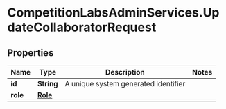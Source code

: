 # CompetitionLabsAdminServices.UpdateCollaboratorRequest

## Properties

Name | Type | Description | Notes
------------ | ------------- | ------------- | -------------
**id** | **String** | A unique system generated identifier | 
**role** | [**Role**](Role.md) |  | 


